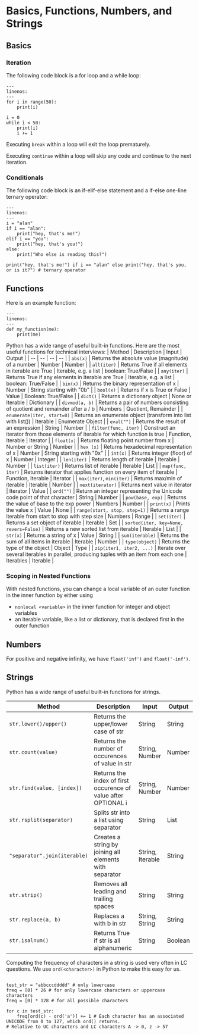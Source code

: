# Basics, Functions, Numbers, and Strings

## Basics
### Iteration
The following code block is a for loop and a while loop:

```{code-block} python
---
linenos:
---
for i in range(50):
    print(i)

i = 0
while i < 50:
    print(i)
    i += 1
```

Executing `break` within a loop will exit the loop prematurely. 

Executing `continue` within a loop will skip any code and continue to the next iteration.  

### Conditionals
The following code block is an if-elif-else statement and a if-else one-line ternary operator:

```{code-block} python
---
linenos:
---
i = "alan"
if i == "alan":
    print("hey, that's me!")
elif i == "you":
    print("hey, that's you!")
else:
    print("Who else is reading this?")

print("hey, that's me!") if i == "alan" else print("hey, that's you, or is it?") # ternary operator
```

## Functions
Here is an example function: 
```{code-block} python
---
linenos:
---
def my_function(me):
    print(me)
```

Python has a wide range of useful built-in functions. Here are the most useful functions for technical interviews:
| Method | Description | Input | Output |
| -- | -- | -- | -- |
| `abs(x)` | Returns the absolute value (magnitude) of a number | Number | Number |
| `all(iter)` | Returns True if all elements in iterable are True | Iterable, e.g. a list | boolean: True/False |
| `any(iter)` | Returns True if any elements in iterable are True | Iterable, e.g. a list | boolean: True/False |
| `bin(x)` | Returns the binary representation of x | Number | String starting with "0b" |
| `bool(x)` | Returns if x is True or False | Value | Boolean: True/False |
| `dict()` | Returns a dictionary object | None or Iterable | Dictionary |
| `divmod(a, b)` | Returns a pair of numbers consisting of quotient and remainder after a / b | Numbers | Quotient, Remainder |
| `enumerate(iter, start=0)` | Returns an enumerate object (transform into list with list()) | Iterable | Enumerate Object |
| `eval("")` | Returns the result of an expression | String | Number |
| `filter(func, iter)` | Construct an iterator from those elements of iterable for which function is true | Function, Iterable | Iterator |
| `float(x)` | Returns floating point number from x | Number or String | Number |
| `hex (x)` | Returns hexadecimal representation of x | Number | String starting with "0x" |
| `int(x)` | Returns integer (floor) of x | Number | Integer |
| `len(iter)` | Returns length of iterable | Iterable | Number |
| `list(iter)` | Returns list of iterable | Iterable | List |
| `map(func, iter)` | Returns iterator that applies function on every item of iterable | Function, Iterable | Iterator |
| `max(iter)`, `min(iter)` | Returns max/min of iterable | Iterable | Number |
| `next(iterator)` | Returns next value in iterator | Iterator | Value |
| `ord("")` | Return an integer representing the Unicode code point of that character | String | Number |
| `pow(base, exp)` | Returns the value of base to the exp power | Numbers | Number |
| `print(x)` | Prints the value x | Value | None |
| `range(start, stop, step=1)` | Returns a range iterable from start to stop with step size | Numbers | Range |
| `set(iter)` | Returns a set object of iterable | Iterable | Set |
| `sorted(iter, key=None, revers=False)` | Returns a new sorted list from iterable | Iterable | List |
| `str(x)` | Returns a string of x | Value | String |
| `sum(iterable)` | Returns the sum of all items in iterable | Iterable | Number |
| `type(object)` | Returns the type of the object | Object | Type |
| `zip(iter1, iter2, ...)` | Iterate over several iterables in parallel, producing tuples with an item from each one | Iterables | Iterable |

### Scoping in Nested Functions
With nested functions, you can change a local variable of an outer function in the inner function by either using
- `nonlocal <variable>` in the inner function for integer and object variables
- an iterable variable, like a list or dictionary, that is declared first in the outer function

## Numbers
For positive and negative infinity, we have `float('inf')` and `float('-inf')`. 

## Strings
Python has a wide range of useful built-in functions for strings. 

| Method | Description | Input | Output |
| -- | -- | -- | -- |
| `str.lower()/upper()` | Returns the upper/lower case of str | String | String |
| `str.count(value)` | Returns the number of occurences of value in str | String, Number | Number |
| `str.find(value, [index])` | Returns the index of first occurence of value after OPTIONAL i| String, Number | Number |
| `str.rsplit(separator)` | Splits str into a list using separator | String | List |
| `"separator".join(iterable)` | Creates a string by joining all elements with separator | String, Iterable | String |
| `str.strip()`| Removes all leading and trailing spaces | String | String |
| `str.replace(a, b)`| Replaces a with b in str | String, String | String |
| `str.isalnum()`| Returns True if str is all alphanumeric | String | Boolean |

Computing the frequency of characters in a string is used very often in LC questions. We use `ord(<character>)` in Python to make this easy for us. 
```{code-block} python

test_str = "abbcccddddd" # only lowercase
freq = [0] * 26 # for only lowercase characters or uppercase characters
freq = [0] * 128 # for all possible characters

for c in test_str:
    freq[ord(c) - ord('a')] += 1 # Each character has an associated UNICODE from 0 to 127, which ord() returns. 
# Relative to UC characters and LC characters A -> 0, z -> 57
```

